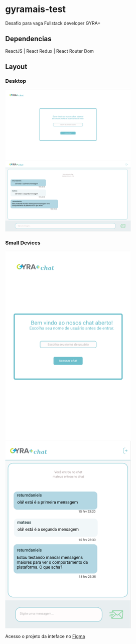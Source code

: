 # gyramais-test
Desafio para vaga Fullstack developer GYRA+

## Dependencias
ReactJS | React Redux | React Router Dom

## Layout
### Desktop
<img src="./.gitlab/assets/large-login.png" width=400 >

<img src="./.gitlab/assets/large-chat.png" width=400 >

### Small Devices
<img src="./.gitlab/assets/small-login.png" width=400 >

<img src="./.gitlab/assets/small-chat.png" width=400 >

Acesso o projeto da inteface no [Figma](https://www.figma.com/file/hPsEUpJv9HNQtxG9taQxvq/Untitled?node-id=0%3A1)
